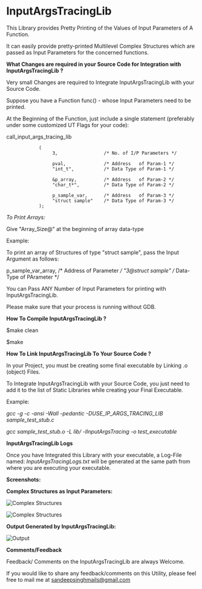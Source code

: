 **InputArgsTracingLib**
========================

This Library provides Pretty Printing of the Values of Input Parameters of A Function.

It can easily provide pretty-printed Multilevel Complex Structures which are passed as Input Parameters for the concerned functions.


**What Changes are required in your Source Code for Integration with InputArgsTracingLib ?**

Very small Changes are required to Integrate InputArgsTracingLib with your Source Code.

Suppose you have a Function func() - whose Input Parameters need to be printed.

At the Beginning of the Function, just include a single statement (preferably under some customized UT Flags for your code):


call_input_args_tracing_lib 

				(
					 3, 				/* No. of I/P Parameters */

					 pval,				/* Address   of Param-1 */
					 "int_t",			/* Data Type of Param-1 */

					 &p_array,			/* Address   of Param-2 */
					 "char_t*",			/* Data Type of Param-2 */

					 p_sample_var,		/* Address   of Param-3 */
					 "struct sample"	/* Data Type of Param-3 */
				);
				
*To Print Arrays:*

Give "Array_Size@" at the beginning of array data-type

Example:

To print an array of Structures of type "struct sample", pass the Input Argument as follows:

p_sample_var_array,	/* Address of Parameter   */
"3@struct sample"	/* Data-Type of PArameter */

You can Pass ANY Number of Input Parameters for printing with InputArgsTracingLib.

Please make sure that your process is running without GDB.


**How To Compile InputArgsTracingLib ?**

$make clean

$make

**How To Link InputArgsTracingLib To Your Source Code ?**

In your Project, you must be creating some final executable by Linking .o (object) Files.

To Integrate InputArgsTracingLib with your Source Code, you just need to add it to the list of Static Libraries while creating your Final Executable.

Example:

*gcc -g -c -ansi -Wall -pedantic -DUSE_IP_ARGS_TRACING_LIB sample_test_stub.c*

*gcc sample_test_stub.o -L lib/ -lInputArgsTracing -o test_executable*


**InputArgsTracingLib Logs**

Once you have Integrated this Library with your executable, a Log-File named: *InputArgsTracingLogs.txt* will be generated at 
the same path from where you are executing your executable.

**Screenshots:**

**Complex Structures as Input Parameters:**

![Complex Structures ](https://raw.github.com/sandeepsinghmails/InputArgsTracingLib/master/Images/InputArgsTracingLib_Sample_Usage_1.jpeg)

![Complex Structures ](https://raw.github.com/sandeepsinghmails/InputArgsTracingLib/master/Images/InputArgsTracingLib_Sample_Usage_2.jpeg)

**Output Generated by InputArgsTracingLib:**

![Output](https://raw.github.com/sandeepsinghmails/InputArgsTracingLib/master/Images/InputArgsTracingLib_Sample_Usage_3.jpeg)

**Comments/Feedback**

Feedback/ Comments on the InputArgsTracingLib are always Welcome.

If you would like to share any feedback/comments on this Utility, please feel free to mail me at sandeepsinghmails@gmail.com

